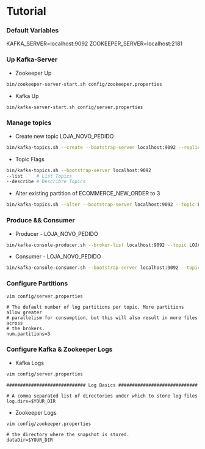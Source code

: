 # Tutorial


### Default Variables
KAFKA_SERVER=localhost:9092
ZOOKEEPER_SERVER=localhost:2181


### Up Kafka-Server
- Zookeeper Up
```bash
bin/zookeeper-server-start.sh config/zookeeper.properties
```

- Kafka Up
```bash
bin/kafka-server-start.sh config/server.properties
```


### Manage topics
- Create new topic LOJA_NOVO_PEDIDO
```bash
bin/kafka-topics.sh --create --bootstrap-server localhost:9092 --replication-factor 1 --partitions 1 --topic LOJA_NOVO_PEDIDO
```

- Topic Flags
```bash
bin/kafka-topics.sh --bootstrap-server localhost:9092 
--list     # List Topics
--describe # Describre Topics 
```

- Alter existing partition of ECOMMERCE_NEW_ORDER to 3
```bash
bin/kafka-topics.sh --alter --bootstrap-server localhost:9092 --topic ECOMMERCE_NEW_ORDER --partitions 3
```


### Produce && Consumer
- Producer - LOJA_NOVO_PEDIDO
```bash
bin/kafka-console-producer.sh --broker-list localhost:9092 --topic LOJA_NOVO_PEDIDO
```

- Consumer - LOJA_NOVO_PEDIDO
```bash
bin/kafka-console-consumer.sh --bootstrap-server localhost:9092 --topic LOJA_NOVO_PEDIDO --from-beginning
```


### Configure Partitions
```bash
vim config/server.properties 
```
```vim
# The default number of log partitions per topic. More partitions allow greater
# parallelism for consumption, but this will also result in more files across
# the brokers.
num.partitions=3
```


### Configure Kafka & Zookeeper Logs
- Kafka Logs
```bash
vim config/server.properties
```
```vim
############################# Log Basics #############################

# A comma separated list of directories under which to store log files
log.dirs=$YOUR_DIR
```

- Zookeeper Logs
```bash
vim config/zookeeper.properties
```
```vim
# the directory where the snapshot is stored.
dataDir=$YOUR_DIR
```
